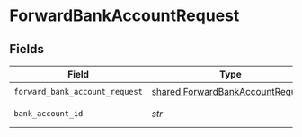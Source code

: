 # ForwardBankAccountRequest


## Fields

| Field                                                                                | Type                                                                                 | Required                                                                             | Description                                                                          |
| ------------------------------------------------------------------------------------ | ------------------------------------------------------------------------------------ | ------------------------------------------------------------------------------------ | ------------------------------------------------------------------------------------ |
| `forward_bank_account_request`                                                       | [shared.ForwardBankAccountRequest](../../models/shared/forwardbankaccountrequest.md) | :heavy_check_mark:                                                                   | N/A                                                                                  |
| `bank_account_id`                                                                    | *str*                                                                                | :heavy_check_mark:                                                                   | The bank account ID.                                                                 |